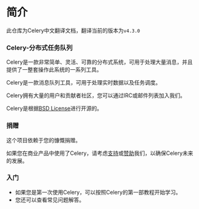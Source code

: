 # 简介

此仓库为Celery中文翻译文档，翻译当前的版本为`v4.3.0`

### Celery-分布式任务队列

Celery是一款非常简单、灵活、可靠的分布式系统，可用于处理大量消息，并且提供了一整套操作此系统的一系列工具。

Celery是一款消息队列工具，可用于处理实时数据以及任务调度。

Celery拥有大量的用户和贡献者社区，您可以通过IRC或邮件列表加入我们。

Celery是根据[BSD License](https://opensource.org/licenses/BSD-3-Clause)进行开源的。

### 捐赠

这个项目依赖于您的慷慨捐赠。

如果您在商业产品中使用了Celery，请考虑[支持](https://opencollective.com/celery#backer)或[赞助](https://opencollective.com/celery#sponsor)我们，以确保Celery未来的发展。

### 入门

* 如果您是第一次使用Celery，可以按照Celery的第一部教程开始学习。
* 您还可以查看常见问题解答。

